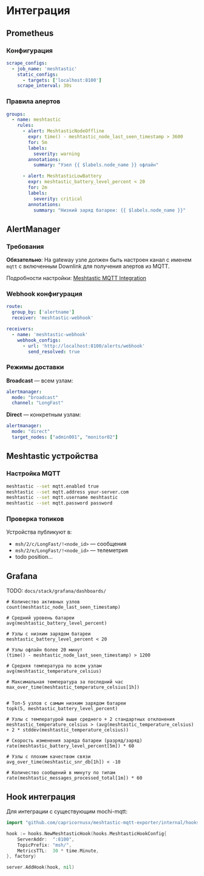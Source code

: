 # Интеграция

## Prometheus

### Конфигурация

```yaml
scrape_configs:
  - job_name: 'meshtastic'
    static_configs:
      - targets: ['localhost:8100']
    scrape_interval: 30s
```

### Правила алертов

```yaml
groups:
  - name: meshtastic
    rules:
      - alert: MeshtasticNodeOffline
        expr: time() - meshtastic_node_last_seen_timestamp > 3600
        for: 5m
        labels:
          severity: warning
        annotations:
          summary: "Узел {{ $labels.node_name }} офлайн"

      - alert: MeshtasticLowBattery
        expr: meshtastic_battery_level_percent < 20
        for: 2m
        labels:
          severity: critical
        annotations:
          summary: "Низкий заряд батареи: {{ $labels.node_name }}"
```

## AlertManager

### Требования

**Обязательно**: На gateway узле должен быть настроен канал с именем `mqtt` с включенным Downlink для получения алертов из MQTT.

Подробности настройки: [Meshtastic MQTT Integration](https://meshtastic.org/docs/software/integrations/mqtt/#json-downlink-to-instruct-a-node-to-send-a-message)

### Webhook конфигурация

```yaml
route:
  group_by: ['alertname']
  receiver: 'meshtastic-webhook'

receivers:
  - name: 'meshtastic-webhook'
    webhook_configs:
      - url: 'http://localhost:8100/alerts/webhook'
        send_resolved: true
```

### Режимы доставки

**Broadcast** — всем узлам:
```yaml
alertmanager:
  mode: "broadcast"
  channel: "LongFast"
```

**Direct** — конкретным узлам:
```yaml
alertmanager:
  mode: "direct"
  target_nodes: ["admin001", "monitor02"]
```

## Meshtastic устройства

### Настройка MQTT

```bash
meshtastic --set mqtt.enabled true
meshtastic --set mqtt.address your-server.com
meshtastic --set mqtt.username meshtastic
meshtastic --set mqtt.password password
```

### Проверка топиков

Устройства публикуют в:
- `msh/2/c/LongFast/!<node_id>` — сообщения
- `msh/2/e/LongFast/!<node_id>` — телеметрия
- todo position...

## Grafana

TODO: `docs/stack/grafana/dashboards/`

```promql
# Количество активных узлов
count(meshtastic_node_last_seen_timestamp)

# Средний уровень батареи
avg(meshtastic_battery_level_percent)

# Узлы с низким зарядом батареи
meshtastic_battery_level_percent < 20

# Узлы офлайн более 20 минут
(time() - meshtastic_node_last_seen_timestamp) > 1200

# Средняя температура по всем узлам
avg(meshtastic_temperature_celsius)

# Максимальная температура за последний час
max_over_time(meshtastic_temperature_celsius[1h])


# Топ-5 узлов с самым низким зарядом батареи
topk(5, meshtastic_battery_level_percent)

# Узлы с температурой выше среднего + 2 стандартных отклонения
meshtastic_temperature_celsius > (avg(meshtastic_temperature_celsius) + 2 * stddev(meshtastic_temperature_celsius))

# Скорость изменения заряда батареи (разряд/заряд)
rate(meshtastic_battery_level_percent[5m]) * 60

# Узлы с плохим качеством связи
avg_over_time(meshtastic_snr_db[1h]) < -10

# Количество сообщений в минуту по типам
rate(meshtastic_messages_processed_total[1m]) * 60
```

## Hook интеграция

Для интеграции с существующим mochi-mqtt:

```go
import "github.com/capricornusx/meshtastic-mqtt-exporter/internal/hooks"

hook := hooks.NewMeshtasticHook(hooks.MeshtasticHookConfig{
    ServerAddr:  ":8100",
    TopicPrefix: "msh/",
    MetricsTTL:  30 * time.Minute,
}, factory)

server.AddHook(hook, nil)
```
